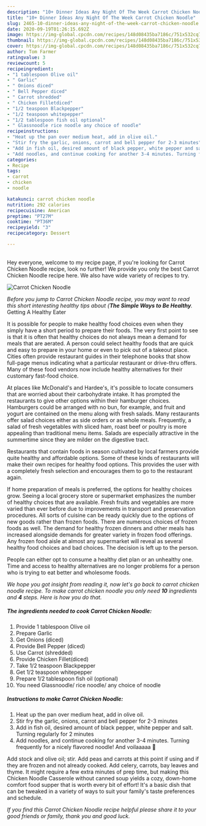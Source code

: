 ```yaml
---
description: "10+ Dinner Ideas Any Night Of The Week Carrot Chicken Noodle"
title: "10+ Dinner Ideas Any Night Of The Week Carrot Chicken Noodle"
slug: 2465-10-dinner-ideas-any-night-of-the-week-carrot-chicken-noodle
date: 2020-09-19T01:26:15.692Z
image: https://img-global.cpcdn.com/recipes/148d08435ba7186c/751x532cq70/carrot-chicken-noodle-recipe-main-photo.jpg
thumbnail: https://img-global.cpcdn.com/recipes/148d08435ba7186c/751x532cq70/carrot-chicken-noodle-recipe-main-photo.jpg
cover: https://img-global.cpcdn.com/recipes/148d08435ba7186c/751x532cq70/carrot-chicken-noodle-recipe-main-photo.jpg
author: Tom Farmer
ratingvalue: 3
reviewcount: 5
recipeingredient:
- "1 tablespoon Olive oil"
- " Garlic"
- " Onions diced"
- " Bell Pepper diced"
- " Carrot shredded"
- " Chicken Filletdiced"
- "1/2 teaspoon Blackpepper"
- "1/2 teaspoon whitepepper"
- "1/2 tablespoon fish oil optional"
- " Glassnoodle rice noodle any choice of noodle"
recipeinstructions:
- "Heat up the pan over medium heat, add in olive oil."
- "Stir fry the garlic, onions, carrot and bell pepper for 2-3 minutes"
- "Add in fish oil, desired amount of black pepper, white pepper and salt. Turning regularly for 2 minutes"
- "Add noodles, and continue cooking for another 3-4 minutes. Turning frequently for a nicely flavored noodle! And voilaaaaa 🌝"
categories:
- Recipe
tags:
- carrot
- chicken
- noodle

katakunci: carrot chicken noodle 
nutrition: 292 calories
recipecuisine: American
preptime: "PT27M"
cooktime: "PT36M"
recipeyield: "3"
recipecategory: Dessert

---
```

<br>
Hey everyone, welcome to my recipe page, if you're looking for Carrot Chicken Noodle recipe, look no further! We provide you only the best Carrot Chicken Noodle recipe here. We also have wide variety of recipes to try.
<br>


![Carrot Chicken Noodle](https://img-global.cpcdn.com/recipes/148d08435ba7186c/751x532cq70/carrot-chicken-noodle-recipe-main-photo.jpg)

<i>Before you jump to Carrot Chicken Noodle recipe, you may want to read this short interesting healthy tips about {<strong>The Simple Ways to Be Healthy</strong>.</i>
Getting A Healthy Eater

It is possible for people to make healthy food choices even when they simply have a short period to prepare their foods. The very first point to see is that it is often that healthy choices do not always mean a demand for meals that are aerated. A person could select healthy foods that are quick and easy to prepare in your home or even to pick out of a takeout place. Cities often provide restaurant guides in their telephone books that show full-page menus indicating what a particular restaurant or drive-thru offers. Many of these food vendors now include healthy alternatives for their customary fast-food choice.

At places like McDonald's and Hardee's, it's possible to locate consumers that are worried about their carbohydrate intake.  It has prompted the restaurants to give other options within their hamburger choices. Hamburgers could be arranged with no bun, for example, and fruit and yogurt are contained on the menu along with fresh salads. Many restaurants offer salad choices either as side orders or as whole meals. Frequently, a salad of fresh vegetables with sliced ham, roast beef or poultry is more appealing than traditional menu items.  Salads are especially attractive in the summertime since they are milder on the digestive tract.

Restaurants that contain foods in season cultivated by local farmers provide quite healthy and affordable options. Some of these kinds of restaurants will make their own recipes for healthy food options.  This provides the user with a completely fresh selection and encourages them to go to the restaurant again.

If home preparation of meals is preferred, the options for healthy choices grow. Seeing a local grocery store or supermarket emphasizes the number of healthy choices that are available. Fresh fruits and vegetables are more varied than ever before due to improvements in transport and preservation procedures.  All sorts of cuisine can be ready quickly due to the options of new goods rather than frozen foods. There are numerous choices of frozen foods as well. The demand for healthy frozen dinners and other meals has increased alongside demands for greater variety in frozen food offerings. Any frozen food aisle at almost any supermarket will reveal as several healthy food choices and bad choices. The decision is left up to the person.

People can either opt to consume a healthy diet plan or an unhealthy one. Time and access to healthy alternatives are no longer problems for a person who is trying to eat better and wholesome foods.


<i>We hope you got insight from reading it, now let's go back to carrot chicken noodle recipe. To make carrot chicken noodle you only need <strong>10</strong> ingredients and <strong>4</strong> steps. Here is how you do that.
</i>

##### The ingredients needed to cook Carrot Chicken Noodle:

1. Provide 1 tablespoon Olive oil
1. Prepare  Garlic
1. Get  Onions (diced)
1. Provide  Bell Pepper (diced)
1. Use  Carrot (shredded)
1. Provide  Chicken Fillet(diced)
1. Take 1/2 teaspoon Blackpepper
1. Get 1/2 teaspoon whitepepper
1. Prepare 1/2 tablespoon fish oil (optional)
1. You need  Glassnoodle/ rice noodle/ any choice of noodle


##### Instructions to make Carrot Chicken Noodle:

1. Heat up the pan over medium heat, add in olive oil.
1. Stir fry the garlic, onions, carrot and bell pepper for 2-3 minutes
1. Add in fish oil, desired amount of black pepper, white pepper and salt. Turning regularly for 2 minutes
1. Add noodles, and continue cooking for another 3-4 minutes. Turning frequently for a nicely flavored noodle! And voilaaaaa 🌝


Add stock and olive oil; stir. Add peas and carrots at this point if using and if they are frozen and not already cooked. Add celery, carrots, bay leaves and thyme. It might require a few extra minutes of prep time, but making this Chicken Noodle Casserole without canned soup yields a cozy, down-home comfort food supper that is worth every bit of effort! It&#39;s a basic dish that can be tweaked in a variety of ways to suit your family&#39;s taste preferences and schedule. 

<i>If you find this Carrot Chicken Noodle recipe helpful please share it to your good friends or family, thank you and good luck.</i>
